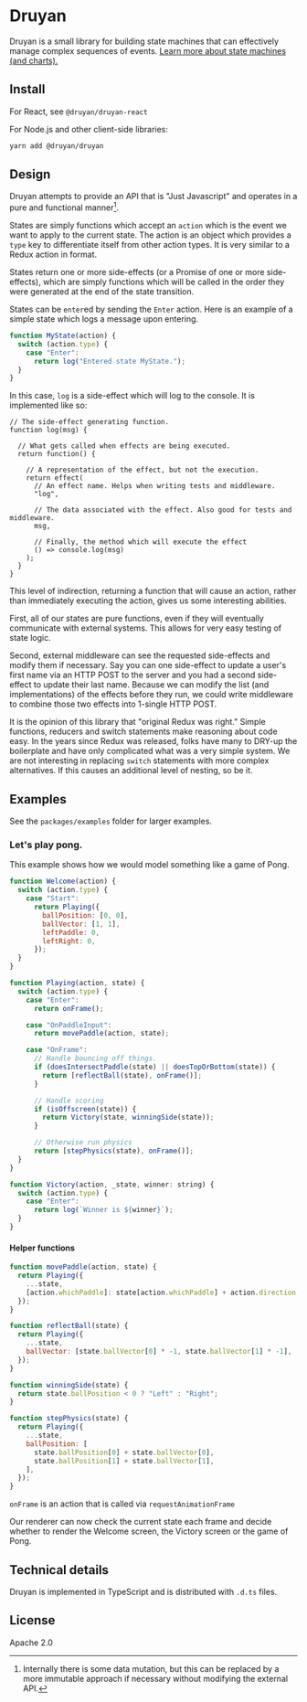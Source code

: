 # Druyan

Druyan is a small library for building state machines that can effectively manage complex sequences of events. [Learn more about state machines (and charts).](https://statecharts.github.io)

## Install

For React, see `@druyan/druyan-react`

For Node.js and other client-side libraries:

```bash
yarn add @druyan/druyan
```

## Design

Druyan attempts to provide an API that is "Just Javascript" and operates in a pure and functional manner[^1].

States are simply functions which accept an `action` which is the event we want to apply to the current state. The action is an object which provides a `type` key to differentiate itself from other action types. It is very similar to a Redux action in format.

States return one or more side-effects (or a Promise of one or more side-effects), which are simply functions which will be called in the order they were generated at the end of the state transition.

States can be `enter`ed by sending the `Enter` action. Here is an example of a simple state which logs a message upon entering.

```javascript
function MyState(action) {
  switch (action.type) {
    case "Enter":
      return log("Entered state MyState.");
  }
}
```

In this case, `log` is a side-effect which will log to the console. It is implemented like so:

```
// The side-effect generating function.
function log(msg) {

  // What gets called when effects are being executed.
  return function() {

    // A representation of the effect, but not the execution.
    return effect(
      // An effect name. Helps when writing tests and middleware.
      "log",

      // The data associated with the effect. Also good for tests and middleware.
      msg,

      // Finally, the method which will execute the effect
      () => console.log(msg)
    );
  }
}
```

This level of indirection, returning a function that will cause an action, rather than immediately executing the action, gives us some interesting abilities.

First, all of our states are pure functions, even if they will eventually communicate with external systems. This allows for very easy testing of state logic.

Second, external middleware can see the requested side-effects and modify them if necessary. Say you can one side-effect to update a user's first name via an HTTP POST to the server and you had a second side-effect to update their last name. Because we can modify the list (and implementations) of the effects before they run, we could write middleware to combine those two effects into 1-single HTTP POST.

It is the opinion of this library that "original Redux was right." Simple functions, reducers and switch statements make reasoning about code easy. In the years since Redux was released, folks have many to DRY-up the boilerplate and have only complicated what was a very simple system. We are not interesting in replacing `switch` statements with more complex alternatives. If this causes an additional level of nesting, so be it.

## Examples

See the `packages/examples` folder for larger examples.

### Let's play pong.

This example shows how we would model something like a game of Pong.

```javascript
function Welcome(action) {
  switch (action.type) {
    case "Start":
      return Playing({
        ballPosition: [0, 0],
        ballVector: [1, 1],
        leftPaddle: 0,
        leftRight: 0,
      });
  }
}

function Playing(action, state) {
  switch (action.type) {
    case "Enter":
      return onFrame();

    case "OnPaddleInput":
      return movePaddle(action, state);

    case "OnFrame":
      // Handle bouncing off things.
      if (doesIntersectPaddle(state) || doesTopOrBottom(state)) {
        return [reflectBall(state), onFrame()];
      }

      // Handle scoring
      if (isOffscreen(state)) {
        return Victory(state, winningSide(state));
      }

      // Otherwise run physics
      return [stepPhysics(state), onFrame()];
  }
}

function Victory(action, _state, winner: string) {
  switch (action.type) {
    case "Enter":
      return log(`Winner is ${winner}`);
  }
}
```

#### Helper functions

```javascript
function movePaddle(action, state) {
  return Playing({
    ...state,
    [action.whichPaddle]: state[action.whichPaddle] + action.direction,
  });
}

function reflectBall(state) {
  return Playing({
    ...state,
    ballVector: [state.ballVector[0] * -1, state.ballVector[1] * -1],
  });
}

function winningSide(state) {
  return state.ballPosition < 0 ? "Left" : "Right";
}

function stepPhysics(state) {
  return Playing({
    ...state,
    ballPosition: [
      state.ballPosition[0] + state.ballVector[0],
      state.ballPosition[1] + state.ballVector[1],
    ],
  });
}
```

`onFrame` is an action that is called via `requestAnimationFrame`

Our renderer can now check the current state each frame and decide whether to render the Welcome screen, the Victory screen or the game of Pong.

## Technical details

Druyan is implemented in TypeScript and is distributed with `.d.ts` files.

## License

Apache 2.0

[^1]: Internally there is some data mutation, but this can be replaced by a more immutable approach if necessary without modifying the external API.
